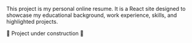 This project is my personal online resume. 
It is a React site designed to showcase my educational background, work experience, skills, and highlighted projects.

🚧 Project under construction 🚧